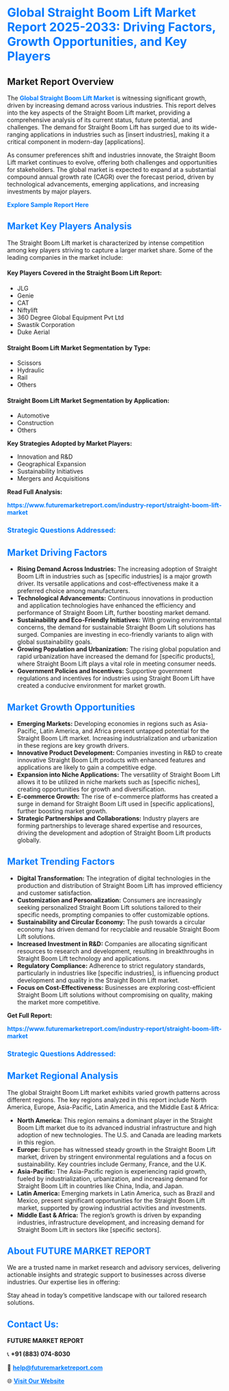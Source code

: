 <h1 style="color: #007BFF;">Global Straight Boom Lift Market Report 2025-2033: Driving Factors, Growth Opportunities, and Key Players</h1>

<section id="overview">
<h2>Market Report Overview</h2>
<p>The <a href="https://www.futuremarketreport.com/industry-report/straight-boom-lift-market" style="color: #007BFF; text-decoration: none;"><strong>Global Straight Boom Lift Market</strong></a> is witnessing significant growth, driven by increasing demand across various industries. This report delves into the key aspects of the Straight Boom Lift market, providing a comprehensive analysis of its current status, future potential, and challenges. The demand for Straight Boom Lift has surged due to its wide-ranging applications in industries such as [insert industries], making it a critical component in modern-day [applications].</p>
<p>As consumer preferences shift and industries innovate, the Straight Boom Lift market continues to evolve, offering both challenges and opportunities for stakeholders. The global market is expected to expand at a substantial compound annual growth rate (CAGR) over the forecast period, driven by technological advancements, emerging applications, and increasing investments by major players.</p>
</section>

<section id="overview">
<p><a href="https://www.futuremarketreport.com/request-sample/reportId=52597" style="color: #007BFF; text-decoration: none;"><strong>Explore Sample Report Here</strong></a></p>
</section>

<section id="key-players">
<h2 style="color: #007BFF;">Market Key Players Analysis</h2>
<p>The Straight Boom Lift market is characterized by intense competition among key players striving to capture a larger market share. Some of the leading companies in the market include:</p>
<h4>Key Players Covered in the Straight Boom Lift Report:</h4>
<ul><li>JLG</li><li>Genie</li><li>CAT</li><li>Niftylift</li><li>360 Degree Global Equipment Pvt Ltd</li><li>Swastik Corporation</li><li>Duke Aerial</li></ul>
<h4>Straight Boom Lift Market Segmentation by Type:</h4>
<ul><li>Scissors</li><li>Hydraulic</li><li>Rail</li><li>Others</li></ul>

<h4>Straight Boom Lift Market Segmentation by Application:</h4>
<ul><li>Automotive</li><li>Construction</li><li>Others</li></ul>
<p><strong>Key Strategies Adopted by Market Players:</strong></p>
<ul>
<li>Innovation and R&D</li>
<li>Geographical Expansion</li>
<li>Sustainability Initiatives</li>
<li>Mergers and Acquisitions</li>
</ul>
</section>

<section>
<p><strong>Read Full Analysis: </strong></p><a href="https://www.futuremarketreport.com/industry-report/straight-boom-lift-market" style="color: #007BFF; text-decoration: none;"><strong>https://www.futuremarketreport.com/industry-report/straight-boom-lift-market</strong></a>
<h3 style="color: #007BFF;">Strategic Questions Addressed:</h3>
</section>

<section id="driving-factors">
<h2 style="color: #007BFF;">Market Driving Factors</h2>
<ul>
<li><strong>Rising Demand Across Industries:</strong> The increasing adoption of Straight Boom Lift in industries such as [specific industries] is a major growth driver. Its versatile applications and cost-effectiveness make it a preferred choice among manufacturers.</li>
<li><strong>Technological Advancements:</strong> Continuous innovations in production and application technologies have enhanced the efficiency and performance of Straight Boom Lift, further boosting market demand.</li>
<li><strong>Sustainability and Eco-Friendly Initiatives:</strong> With growing environmental concerns, the demand for sustainable Straight Boom Lift solutions has surged. Companies are investing in eco-friendly variants to align with global sustainability goals.</li>
<li><strong>Growing Population and Urbanization:</strong> The rising global population and rapid urbanization have increased the demand for [specific products], where Straight Boom Lift plays a vital role in meeting consumer needs.</li>
<li><strong>Government Policies and Incentives:</strong> Supportive government regulations and incentives for industries using Straight Boom Lift have created a conducive environment for market growth.</li>
</ul>
</section>

<section id="growth-opportunities">
<h2 style="color: #007BFF;">Market Growth Opportunities</h2>
<ul>
<li><strong>Emerging Markets:</strong> Developing economies in regions such as Asia-Pacific, Latin America, and Africa present untapped potential for the Straight Boom Lift market. Increasing industrialization and urbanization in these regions are key growth drivers.</li>
<li><strong>Innovative Product Development:</strong> Companies investing in R&D to create innovative Straight Boom Lift products with enhanced features and applications are likely to gain a competitive edge.</li>
<li><strong>Expansion into Niche Applications:</strong> The versatility of Straight Boom Lift allows it to be utilized in niche markets such as [specific niches], creating opportunities for growth and diversification.</li>
<li><strong>E-commerce Growth:</strong> The rise of e-commerce platforms has created a surge in demand for Straight Boom Lift used in [specific applications], further boosting market growth.</li>
<li><strong>Strategic Partnerships and Collaborations:</strong> Industry players are forming partnerships to leverage shared expertise and resources, driving the development and adoption of Straight Boom Lift products globally.</li>
</ul>
</section>

<section id="trending-factors">
<h2 style="color: #007BFF;">Market Trending Factors</h2>
<ul>
<li><strong>Digital Transformation:</strong> The integration of digital technologies in the production and distribution of Straight Boom Lift has improved efficiency and customer satisfaction.</li>
<li><strong>Customization and Personalization:</strong> Consumers are increasingly seeking personalized Straight Boom Lift solutions tailored to their specific needs, prompting companies to offer customizable options.</li>
<li><strong>Sustainability and Circular Economy:</strong> The push towards a circular economy has driven demand for recyclable and reusable Straight Boom Lift solutions.</li>
<li><strong>Increased Investment in R&D:</strong> Companies are allocating significant resources to research and development, resulting in breakthroughs in Straight Boom Lift technology and applications.</li>
<li><strong>Regulatory Compliance:</strong> Adherence to strict regulatory standards, particularly in industries like [specific industries], is influencing product development and quality in the Straight Boom Lift market.</li>
<li><strong>Focus on Cost-Effectiveness:</strong> Businesses are exploring cost-efficient Straight Boom Lift solutions without compromising on quality, making the market more competitive.</li>
</ul>
</section>

<section>
<p><strong>Get Full Report: </strong></p><a href="https://www.futuremarketreport.com/industry-report/straight-boom-lift-market" style="color: #007BFF; text-decoration: none;"><strong>https://www.futuremarketreport.com/industry-report/straight-boom-lift-market</strong></a>
<h3 style="color: #007BFF;">Strategic Questions Addressed:</h3>
</section>


<section id="regional-analysis">
<h2 style="color: #007BFF;">Market Regional Analysis</h2>
<p>The global Straight Boom Lift market exhibits varied growth patterns across different regions. The key regions analyzed in this report include North America, Europe, Asia-Pacific, Latin America, and the Middle East & Africa:</p>
<ul>
<li><strong>North America:</strong> This region remains a dominant player in the Straight Boom Lift market due to its advanced industrial infrastructure and high adoption of new technologies. The U.S. and Canada are leading markets in this region.</li>
<li><strong>Europe:</strong> Europe has witnessed steady growth in the Straight Boom Lift market, driven by stringent environmental regulations and a focus on sustainability. Key countries include Germany, France, and the U.K.</li>
<li><strong>Asia-Pacific:</strong> The Asia-Pacific region is experiencing rapid growth, fueled by industrialization, urbanization, and increasing demand for Straight Boom Lift in countries like China, India, and Japan.</li>
<li><strong>Latin America:</strong> Emerging markets in Latin America, such as Brazil and Mexico, present significant opportunities for the Straight Boom Lift market, supported by growing industrial activities and investments.</li>
<li><strong>Middle East & Africa:</strong> The region’s growth is driven by expanding industries, infrastructure development, and increasing demand for Straight Boom Lift in sectors like [specific sectors].</li>
</ul>
</section>

<footer>
<h2 style="color: #007BFF;">About FUTURE MARKET REPORT</h2>
<p>We are a trusted name in market research and advisory services, delivering actionable insights and strategic support to businesses across diverse industries. Our expertise lies in offering:</p>

<p>Stay ahead in today’s competitive landscape with our tailored research solutions.</p>

<h2 style="color: #007BFF;">Contact Us:</h2>
<p><strong>FUTURE MARKET REPORT</strong></p>
<p>📞 <strong>+91 (883) 074-8030</strong></p>
<p>📧 <strong><a href="mailto:help@futuremarketreport.com" style="color: #007BFF;">help@futuremarketreport.com</a></strong></p>
<p>🌐 <strong><a href="https://www.futuremarketreport.com/" style="color: #007BFF;">Visit Our Website</a></strong></p>
</footer>